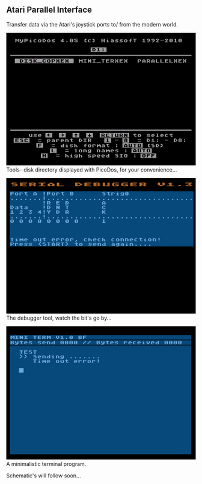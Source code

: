 Atari Parallel Interface
------------------------
Transfer data via the Atari's joystick ports to/ from the modern world.

![](shot1.png)
Tools- disk directory displayed with PicoDos, for your convenience...

![](shot2.png)
The debugger tool, watch the bit's go by...

![](shot3.png)
A minimalistic terminal program.

Schematic's will follow soon...
